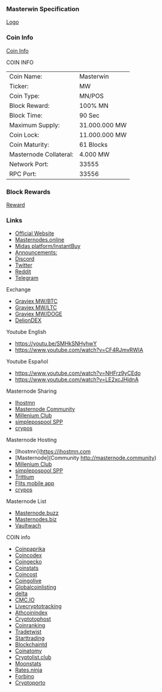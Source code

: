 ### Masterwin Specification

[Logo](https://masterwin.online/assets/img/logo-top.png)

### Coin Info

[Coin Info](https://masterwin.online/assets/img/coininfo.png)

COIN INFO
<table>
<tr><td>Coin Name:</td><td>Masterwin</td></tr>
<tr><td>Ticker:</td><td>MW</td></tr>
<tr><td>Coin Type:</td><td>MN/POS</td></tr>
<tr><td>Block Reward:</td><td>100% MN</td></tr>
<tr><td>Block Time:</td><td>90 Sec</td></tr>                 
<tr><td>Maximum Supply:</td><td>31.000.000 MW</td></tr>
<tr><td>Coin Lock:</td><td>11.000.000 MW</td></tr>
<tr><td>Coin Maturity:</td><td>61 Blocks</td></tr>
<tr><td>Masternode Collateral:</td><td>4.000 MW</td></tr>		
<tr><td>Network Port:</td><td>33555</td></tr>
<tr><td>RPC Port:</td><td>33556</td></tr>
</table>

### Block Rewards

[Reward](https://masterwin.online/assets/img/REWARD.png)


### Links
- [Official Website](https://masterwin.online/)
- [Masternodes.online](https://masternodes.online/currencies/MW/)
- [Midas platform/InstantBuy](https://p.midas.investments/)
- [Announcements:](https://bitcoingarden.org/forum/index.php?topic=84392) 
- [Discord](https://discord.gg/XbnbzC2)
- [Twitter](https://twitter.com/master__win)
- [Reddit](https://www.reddit.com/r/MasterWin)
- [Telegram](https://t.me/masterwinofficial)

Exchange
- [Graviex MW/BTC](https://graviex.net/markets/mwbtc)
- [Graviex MW/LTC](https://graviex.net/markets/mwltc)
- [Graviex MW/DOGE](https://graviex.net/markets/mwdoge)
- [DelionDEX](https://dex.delion.online/market/DELION.MW_DELION.BTC)

Youtube English
- https://youtu.be/SMHkSNHyhwY
- https://www.youtube.com/watch?v=CF4RJmvRWIA

Youtube Español
- https://www.youtube.com/watch?v=NHFrz9yCEdo
- https://www.youtube.com/watch?v=LE2xcJHjdnA

Masternode Sharing
- [Ihostmn](https://millenniumclub.ca)
- [Masternode Community](http://masternode.community)
- [Millenium Club](https://millenniumclub.ca)
- [simplepospool SPP](https://simplepospool.com/)
- [crypos](https://crypos.io/)

Masternode Hosting
- [Ihostmn](https://ihostmn.com
- [Masternode](Community http://masternode.community)
- [Millenium Club](https://millenniumclub.ca)
- [simplepospool SPP](https://simplepospool.com/)
- [Trittium](https://node.trittium.cc) 
- [Flits mobile app](https://flitsnode.app/download)
- [crypos](https://crypos.io/)

Masternode List
- [Masternode.buzz](https://coins.masternode.buzz/MW/)
- [Masternodes.biz](http://masternodes.biz/coindetail.php?c=MW)
- [Vaultwach](https://www.vaultwatch.eu/detail.php?coin=mw)

COIN info
- [Coinpaprika](https://coinpaprika.com/coin/mw-masterwin)
- [Coincodex](https://coincodex.com/crypto/masterwin)
- [Coingecko](https://www.coingecko.com/en/coins/masterwin)
- [Coinstats](https://coinstats.app/en/coins/masterwin)
- [Coincost](http://coincost.net/en/currency/masterwin)
- [Coingolive](https://coingolive.com/en/coins/masterwin)
- [Globalcoinlisting](https://globalcoinlisting.com/currency/masterwin)
- [delta](https://delta.app/en/crypto/mw/masterwincoin)
- [CMC.IO](https://cmc.io/coins/masterwin/)
- [Livecryptotracking](http://livecryptotracking.com/currency/masterwin/)
- [Athcoinindex](https://athcoinindex.com/coin/masterwin)
- [Cryptotophost](https://cryptotophost.com/coin/mw)
- [Coinranking](https://coinranking.com/coin/F7GShh8J+masterwin-mw)
- [Tradetwist](https://tradetwist.com/currency/masterwin)
- [Starttrading](https://starttrading.com/currencies/masterwin/)
- [Blockchaintd](https://blockchaintd.com/prices/masterwin)
- [Coinatomy](http://coinatomy.com/currency/masterwin)
- [Cryptolist.club](https://cryptolist.club/currency/masterwin)
- [Moonstats](https://www.moonstats.com/mw-masterwin)
- [Rates.ninja](https://rates.ninja/cryptocurrency/masterwin)
- [Forbino](https://forbino.com/pl/kursy/masterwin/)
- [Cryptoporto](https://cryptoporto.com/)

